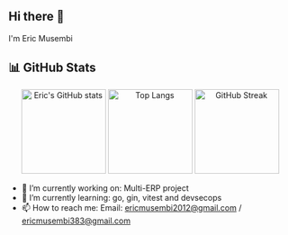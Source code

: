 ## Hi there 👋
I'm Eric Musembi

## 📊 GitHub Stats
<p align="center">
  <img src="https://github-readme-stats.vercel.app/api?username=Eric-2023&show_icons=true&theme=radical" alt="Eric's GitHub stats" height="150"/>
  <img src="https://github-readme-stats.vercel.app/api/top-langs/?username=Eric-2023&layout=compact&theme=radical" alt="Top Langs" height="150"/>
  <img src="https://streak-stats.demolab.com?user=Eric-2023&theme=radical&hide_border=true" alt="GitHub Streak" height="150"/>
</p>


- 🔭 I’m currently working on: Multi-ERP project
- 🌱 I’m currently learning: go, gin, vitest and devsecops
- 📫 How to reach me: Email: ericmusembi2012@gmail.com / ericmusembi383@gmail.com 
